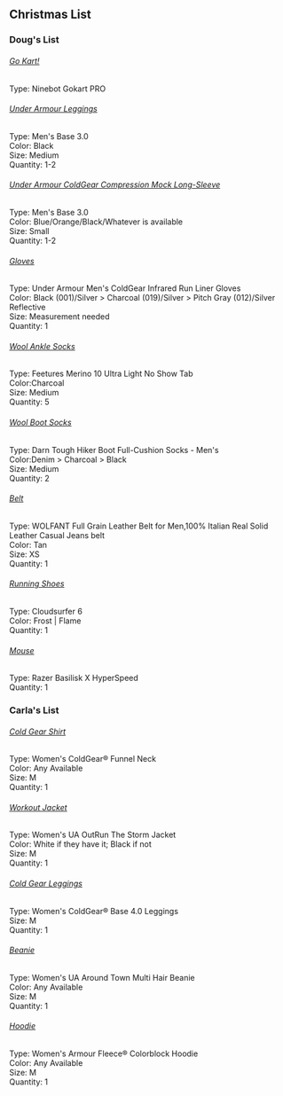 ## Christmas List

### Doug's List

###### [Go Kart!](https://store.segway.com/segway-ninebot-gokart-pro)

Type: Ninebot Gokart PRO

###### [Under Armour Leggings](https://www.underarmour.com/en-us/p/bottoms/mens_coldgear_base_3.0_leggings/1343246.html?dwvar_1343246_color=001&start=0&breadCrumbLast=UA%20ColdGear%C2%AE#index-0)

Type: Men's Base 3.0\
Color: Black\
Size: Medium\
Quantity: 1-2

###### [Under Armour ColdGear Compression Mock Long-Sleeve](https://www.amazon.com/Under-Armour-ColdGear-Compression-Medium/dp/B00QHAR1J0/ref=sr_1_5?keywords=Men%27s%2BUA%2BColdGear%C2%AE%2BArmour%2BCompression%2BMock&qid=1636912399&sr=8-5&th=1&psc=1)

Type: Men's Base 3.0\
Color: Blue/Orange/Black/Whatever is available\
Size: Small\
Quantity: 1-2

###### [Gloves](https://www.amazon.com/Under-Armour-Coldgear-infared-Gloves/dp/B077XNQKXR/ref=sr_1_7?keywords=Men%27s%2BUA%2BStorm%2BRun%2BLiner%2BGloves&qid=1636915387&sr=8-7&th=1&psc=1)

Type: Under Armour Men's ColdGear Infrared Run Liner Gloves\
Color: Black (001)/Silver > Charcoal (019)/Silver > Pitch Gray (012)/Silver Reflective\
Size: Measurement needed\
Quantity: 1

###### [Wool Ankle Socks](https://www.zappos.com/p/feetures-merino-10-ultra-light-no-show-tab-charcoal/product/9220765/color/275?PID=100009682&AID=11554337&utm_source=Vox+Media&splash=none&utm_medium=affiliate&cjevent=74b4186a457b11ec820d04270a82b820&utm_campaign=5040886&utm_term=100009682&utm_content=11554337&zap_placement=___st__p_ckfsnclz1000045n7trrala9g__i_BRSptY__u_2__t_w__r_google)

Type: Feetures Merino 10 Ultra Light No Show Tab\
Color:Charcoal\
Size: Medium\
Quantity: 5

###### [Wool Boot Socks](https://www.rei.com/product/114126/darn-tough-hiker-boot-full-cushion-socks-mens?cm_mmc=aff_AL-_-197057-_-249217-_-NA&avad=249217_a24de0c21)

Type: Darn Tough Hiker Boot Full-Cushion Socks - Men's\
Color:Denim > Charcoal > Black\
Size: Medium\
Quantity: 2

###### [Belt](https://www.amazon.com/dp/B092HTJLT3?pd_rd_i=B092HLH44C&pd_rd_w=REYZa&pf_rd_p=7ea8e9d0-fed1-49e8-a002-f2d3f5cb151d&pd_rd_wg=7XMvx&pf_rd_r=P19AQFHXDE2E71RF2RH1&pd_rd_r=9203adbf-4484-45f5-867b-bc3b8f0f8fa2&th=1)

Type: WOLFANT Full Grain Leather Belt for Men,100% Italian Real Solid Leather Casual Jeans belt\
Color: Tan\
Size: XS\
Quantity: 1

<!-- ###### [Winter Jacket]()

Type:
Color:
Quantity: 1 -->

###### [Running Shoes](https://www.on-running.com/en-us/products/cloudsurfer-6/mens/frost-flame)

Type: Cloudsurfer 6\
Color: Frost | Flame\
Quantity: 1

###### [Mouse](https://www.razer.com/gaming-mice/Razer-Basilisk-X-HyperSpeed/RZ01-03150100-R3U1)

Type: Razer Basilisk X HyperSpeed\
Quantity: 1

### Carla's List

###### [Cold Gear Shirt](https://www.underarmour.com/en-us/p/tops/womens_coldgear_funnel_neck/1370200.html)

Type: Women's ColdGear® Funnel Neck\
Color: Any Available\
Size: M\
Quantity: 1

###### [Workout Jacket](https://www.underarmour.com/en-us/p/outerwear/womens_ua_outrun_the_storm_jacket/1361384.html)

Type: Women's UA OutRun The Storm Jacket\
Color: White if they have it; Black if not\
Size: M\
Quantity: 1

###### [Cold Gear Leggings](https://www.underarmour.com/en-us/p/bottoms/womens_coldgear_base_4.0_leggings/1343323.html)

Type: Women's ColdGear® Base 4.0 Leggings\
Size: M\
Quantity: 1

###### [Beanie](https://www.underarmour.com/en-us/p/headwear/womens_ua_around_town_multi_hair_beanie/1365937.html)

Type: Women's UA Around Town Multi Hair Beanie\
Color: Any Available\
Size: M\
Quantity: 1

###### [Hoodie](https://www.underarmour.com/en-us/p/tops/womens_armour_fleece_colorblock_hoodie/1365912.html)

Type: Women's Armour Fleece® Colorblock Hoodie\
Color: Any Available\
Size: M\
Quantity: 1

